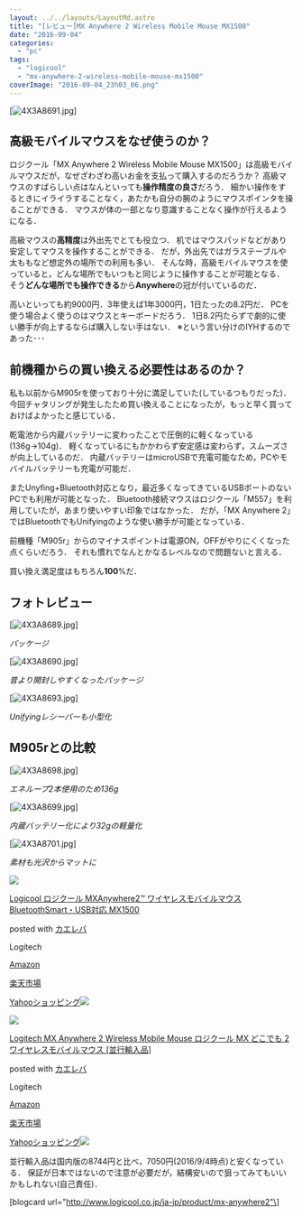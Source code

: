 ```yaml
---
layout: ../../layouts/LayoutMd.astro
title: "[レビュー]MX Anywhere 2 Wireless Mobile Mouse MX1500"
date: "2016-09-04"
categories: 
  - "pc"
tags: 
  - "logicool"
  - "mx-anywhere-2-wireless-mobile-mouse-mx1500"
coverImage: "2016-09-04_23h03_06.png"
---
```


[![4X3A8691.jpg](/archive/images/29326393501_3b747c246f_b.jpg)]
<script async src="//embedr.flickr.com/assets/client-code.js" charset="utf-8"></script>

## 高級モバイルマウスをなぜ使うのか？

ロジクール「MX Anywhere 2 Wireless Mobile Mouse MX1500」は高級モバイルマウスだが，なぜざわざわ高いお金を支払って購入するのだろうか？ 高級マウスのすばらしい点はなんといっても**操作精度の良さ**だろう． 細かい操作をするときにイライラすることなく，あたかも自分の腕のようにマウスポインタを操ることができる． マウスが体の一部となり意識することなく操作が行えるようになる．

高級マウスの**高精度**は外出先でとても役立つ． 机ではマウスパッドなどがあり安定してマウスを操作することができる． だが，外出先ではガラステーブルや太ももなど想定外の場所での利用も多い． そんな時，高級モバイルマウスを使っていると，どんな場所でもいつもと同じように操作することが可能となる． そう**どんな場所でも操作できる**から**Anywhere**の冠が付いているのだ．

高いといっても約9000円．3年使えば1年3000円，1日たったの8.2円だ． PCを使う場合よく使うのはマウスとキーボードだろう． 1日8.2円たらずで劇的に使い勝手が向上するならば購入しない手はない． ※という言い分けのIYHするのであった･･･

## 前機種からの買い換える必要性はあるのか？

私も以前からM905rを使っており十分に満足していた(しているつもりだった)． 今回チャタリングが発生したため買い換えることになったが，もっと早く買っておけばよかったと感じている．

乾電池から内蔵バッテリーに変わったことで圧倒的に軽くなっている(136g→104g)． 軽くなっているにもかかわらず安定感は変わらず，スムーズさが向上しているのだ． 内蔵バッテリーはmicroUSBで充電可能なため，PCやモバイルバッテリーも充電が可能だ．

またUnyfing+Bluetooth対応となり，最近多くなってきているUSBポートのないPCでも利用が可能となった． Bluetooth接続マウスはロジクール「M557」を利用していたが，あまり使いやすい印象ではなかった． だが，「MX Anywhere 2」ではBluetoothでもUnifyingのような使い勝手が可能となっている．

前機種「M905r」からのマイナスポイントは電源ON，OFFがやりにくくなった点くらいだろう． それも慣れでなんとかなるレベルなので問題ないと言える．

買い換え満足度はもちろん**100**%だ．

## フォトレビュー

[![4X3A8689.jpg](/archive/images/29326378071_3a70f2fd7e_b.jpg)]
<script async src="//embedr.flickr.com/assets/client-code.js" charset="utf-8"></script>

 _パッケージ_

[![4X3A8690.jpg](/archive/images/29326387951_12a502714a_b.jpg)]
<script async src="//embedr.flickr.com/assets/client-code.js" charset="utf-8"></script>

 _昔より開封しやすくなったパッケージ_

[![4X3A8693.jpg](/archive/images/28781764894_96687af6d3_b.jpg)]
<script async src="//embedr.flickr.com/assets/client-code.js" charset="utf-8"></script>

 _Unifyingレシーバーも小型化_

## M905rとの比較

[![4X3A8698.jpg](/archive/images/28781768024_5f22d9eb16_b.jpg)]
<script async src="//embedr.flickr.com/assets/client-code.js" charset="utf-8"></script>

 _エネループ2本使用のため136g_

[![4X3A8699.jpg](/archive/images/28781770844_6b718c9d93_b.jpg)]
<script async src="//embedr.flickr.com/assets/client-code.js" charset="utf-8"></script>

 _内蔵バッテリー化により32gの軽量化_

[![4X3A8701.jpg](/archive/images/28781773574_00484baa44_b.jpg)]
<script async src="//embedr.flickr.com/assets/client-code.js" charset="utf-8"></script>

 _素材も光沢からマットに_

[![](/archive/images/4150sGTjv9L._SL160_.jpg)](http://www.amazon.co.jp/exec/obidos/ASIN/B00Z230GLI/mizuka123-22/ref=nosim/)

[Logicool ロジクール MXAnywhere2™ ワイヤレスモバイルマウス BluetoothSmart・USB対応 MX1500](http://www.amazon.co.jp/exec/obidos/ASIN/B00Z230GLI/mizuka123-22/ref=nosim/)

posted with [カエレバ](http://kaereba.com)

Logitech

[Amazon](http://www.amazon.co.jp/gp/search?keywords=Logicool%20%83%8D%83W%83N%81%5B%83%8B%20MXAnywhere2%3F%20%83%8F%83C%83%84%83%8C%83X%83%82%83o%83C%83%8B%83%7D%83E%83X%20BluetoothSmart%81EUSB%91%CE%89%9E%20MX1500&__mk_ja_JP=%83J%83%5E%83J%83i&tag=mizuka123-22)

[楽天市場](http://hb.afl.rakuten.co.jp/hgc/032b53ee.4b34c5ee.0f4a541e.f440145e/?pc=http%3A%2F%2Fsearch.rakuten.co.jp%2Fsearch%2Fmall%2FLogicool%2520%25E3%2583%25AD%25E3%2582%25B8%25E3%2582%25AF%25E3%2583%25BC%25E3%2583%25AB%2520MXAnywhere2%25E2%2584%25A2%2520%25E3%2583%25AF%25E3%2582%25A4%25E3%2583%25A4%25E3%2583%25AC%25E3%2582%25B9%25E3%2583%25A2%25E3%2583%2590%25E3%2582%25A4%25E3%2583%25AB%25E3%2583%259E%25E3%2582%25A6%25E3%2582%25B9%2520BluetoothSmart%25E3%2583%25BBUSB%25E5%25AF%25BE%25E5%25BF%259C%2520MX1500%2F-%2Ff.1-p.1-s.1-sf.0-st.A-v.2%3Fx%3D0%26scid%3Daf_ich_link_urltxt%26m%3Dhttp%3A%2F%2Fm.rakuten.co.jp%2F)

[Yahooショッピング![](http://ad.jp.ap.valuecommerce.com/servlet/gifbanner?sid=3066752&pid=881990642)](http://ck.jp.ap.valuecommerce.com/servlet/referral?sid=3066752&pid=881990642&vc_url=http%3A%2F%2Fsearch.shopping.yahoo.co.jp%2Fsearch%3Fp%3DLogicool%2520%25E3%2583%25AD%25E3%2582%25B8%25E3%2582%25AF%25E3%2583%25BC%25E3%2583%25AB%2520MXAnywhere2%25E2%2584%25A2%2520%25E3%2583%25AF%25E3%2582%25A4%25E3%2583%25A4%25E3%2583%25AC%25E3%2582%25B9%25E3%2583%25A2%25E3%2583%2590%25E3%2582%25A4%25E3%2583%25AB%25E3%2583%259E%25E3%2582%25A6%25E3%2582%25B9%2520BluetoothSmart%25E3%2583%25BBUSB%25E5%25AF%25BE%25E5%25BF%259C%2520MX1500)

[![](/archive/images/4150sGTjv9L._SL160_.jpg)](https://www.amazon.co.jp/exec/obidos/ASIN/B00Z230GLI/mizuka123-22/ref=nosim/)

[Logitech MX Anywhere 2 Wireless Mobile Mouse ロジクール MX どこでも 2 ワイヤレスモバイルマウス \[並行輸入品\]](http://www.amazon.co.jp/exec/obidos/ASIN/B00Z230GLI/mizuka123-22/ref=nosim/)

posted with [カエレバ](http://kaereba.com)

Logitech

[Amazon](http://www.amazon.co.jp/gp/search?keywords=Logitech%20MX%20Anywhere%202%20Wireless%20Mobile%20Mouse%20%83%8D%83W%83N%81%5B%83%8B%20MX%20%82%C7%82%B1%82%C5%82%E0%202%20%83%8F%83C%83%84%83%8C%83X%83%82%83o%83C%83%8B%83%7D%83E%83X%20%5B%95%C0%8Ds%97A%93%FC%95i%5D&__mk_ja_JP=%83J%83%5E%83J%83i&tag=mizuka123-22)

[楽天市場](http://hb.afl.rakuten.co.jp/hgc/032b53ee.4b34c5ee.0f4a541e.f440145e/?pc=http%3A%2F%2Fsearch.rakuten.co.jp%2Fsearch%2Fmall%2FLogitech%2520MX%2520Anywhere%25202%2520Wireless%2520Mobile%2520Mouse%2520%25E3%2583%25AD%25E3%2582%25B8%25E3%2582%25AF%25E3%2583%25BC%25E3%2583%25AB%2520MX%2520%25E3%2581%25A9%25E3%2581%2593%25E3%2581%25A7%25E3%2582%2582%25202%2520%25E3%2583%25AF%25E3%2582%25A4%25E3%2583%25A4%25E3%2583%25AC%25E3%2582%25B9%25E3%2583%25A2%25E3%2583%2590%25E3%2582%25A4%25E3%2583%25AB%25E3%2583%259E%25E3%2582%25A6%25E3%2582%25B9%2520%255B%25E4%25B8%25A6%25E8%25A1%258C%25E8%25BC%25B8%25E5%2585%25A5%25E5%2593%2581%255D%2F-%2Ff.1-p.1-s.1-sf.0-st.A-v.2%3Fx%3D0%26scid%3Daf_ich_link_urltxt%26m%3Dhttp%3A%2F%2Fm.rakuten.co.jp%2F)

[Yahooショッピング![](http://ad.jp.ap.valuecommerce.com/servlet/gifbanner?sid=3066752&pid=881990642)](http://ck.jp.ap.valuecommerce.com/servlet/referral?sid=3066752&pid=881990642&vc_url=http%3A%2F%2Fsearch.shopping.yahoo.co.jp%2Fsearch%3Fp%3DLogitech%2520MX%2520Anywhere%25202%2520Wireless%2520Mobile%2520Mouse%2520%25E3%2583%25AD%25E3%2582%25B8%25E3%2582%25AF%25E3%2583%25BC%25E3%2583%25AB%2520MX%2520%25E3%2581%25A9%25E3%2581%2593%25E3%2581%25A7%25E3%2582%2582%25202%2520%25E3%2583%25AF%25E3%2582%25A4%25E3%2583%25A4%25E3%2583%25AC%25E3%2582%25B9%25E3%2583%25A2%25E3%2583%2590%25E3%2582%25A4%25E3%2583%25AB%25E3%2583%259E%25E3%2582%25A6%25E3%2582%25B9%2520%255B%25E4%25B8%25A6%25E8%25A1%258C%25E8%25BC%25B8%25E5%2585%25A5%25E5%2593%2581%255D)

並行輸入品は国内版の8744円と比べ，7050円(2016/9/4時点)と安くなっている． 保証が日本ではないので注意が必要だが，結構安いので狙ってみてもいいかもしれない(自己責任)．

\[blogcard url="http://www.logicool.co.jp/ja-jp/product/mx-anywhere2"\]
